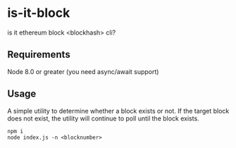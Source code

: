 # is-it-block
is it ethereum block &lt;blockhash> cli?

## Requirements

Node 8.0 or greater (you need async/await support)
## Usage

A simple utility to determine whether a block exists or not.  If the target block does not exist,
the utility will continue to poll until the block exists.

```
npm i
node index.js -n <blocknumber>
```
